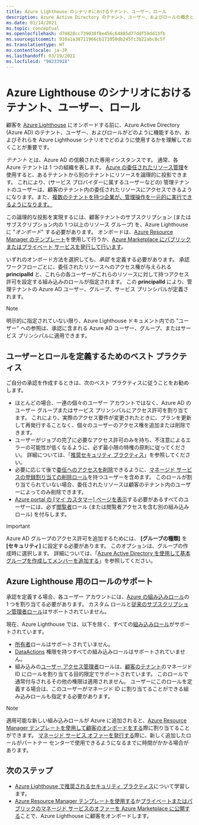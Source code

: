 ```yaml
---
title: Azure Lighthouse のシナリオにおけるテナント、ユーザー、ロール
description: Azure Active Directory のテナント、ユーザー、およびロールの概念と、それらを Azure Lighthouse のシナリオで使用する方法について説明します。
ms.date: 01/14/2021
ms.topic: conceptual
ms.openlocfilehash: d78828cc739030f8e456c64885d77ddf59dd13fb
ms.sourcegitcommit: 910a1a38711966cb171050db245fc3b22abc8c5f
ms.translationtype: HT
ms.contentlocale: ja-JP
ms.lasthandoff: 03/19/2021
ms.locfileid: "98233918"
---
```

# <a name="tenants-users-and-roles-in-azure-lighthouse-scenarios"></a>Azure Lighthouse のシナリオにおけるテナント、ユーザー、ロール

顧客を [Azure Lighthouse](../overview.md) にオンボードする前に、Azure Active Directory (Azure AD) のテナント、ユーザー、およびロールがどのように機能するか、およびそれらを Azure Lighthouse シナリオでどのように使用するかを理解しておくことが重要です。

*テナント* とは、Azure AD の信頼された専用インスタンスです。 通常、各 Azure テナントは 1 つの組織を表します。 [Azure の委任されたリソース管理](azure-delegated-resource-management.md)を使用すると、あるテナントから別のテナントにリソースを論理的に投影できます。 これにより、(サービス プロバイダーに属するユーザーなどの) 管理テナントのユーザーは、顧客のテナント内の委任されたリソースにアクセスできるようになります。また、[複数のテナントを持つ企業が、管理操作を一元的に実行できるようになります。](enterprise.md)

この論理的な投影を実現するには、顧客テナントのサブスクリプション (またはサブスクリプション内の 1 つ以上のリソース グループ) を、Azure Lighthouse に "*オンボード*" する必要があります。 オンボードは、[Azure Resource Manager のテンプレート](../how-to/onboard-customer.md)を使用して行うか、[Azure Marketplace にパブリックまたはプライベート サービスを発行して行います](../how-to/publish-managed-services-offers.md)。

いずれのオンボード方法を選択しても、*承認* を定義する必要があります。 承認ワークフローごとに、委任されたリソースへのアクセス権が与えられる **principalId** と、これらの各ユーザーがこれらのリソースに対して持つアクセス許可を設定する組み込みのロールが指定されます。 この **principalId** により、管理テナントの Azure AD ユーザー、グループ、サービス プリンシパルが定義されます。

> [!NOTE]
> 明示的に指定されていない限り、Azure Lighthouse ドキュメント内での "ユーザー" への参照は、承認に含まれる Azure AD ユーザー、グループ、またはサービス プリンシパルに適用できます。

## <a name="best-practices-for-defining-users-and-roles"></a>ユーザーとロールを定義するためのベスト プラクティス

ご自分の承認を作成するときは、次のベスト プラクティスに従うことをお勧めします。

- ほとんどの場合、一連の個々のユーザー アカウントではなく、Azure AD のユーザー グループまたはサービス プリンシパルにアクセス許可を割り当てます。 これにより、実際のアクセス要件が変更されたときに、プランを更新して再発行することなく、個々のユーザーのアクセス権を追加または削除できます。
- ユーザーがジョブの完了に必要なアクセス許可のみを持ち、不注意によるエラーの可能性が低くなるように、必ず最小限の特権の原則に従ってください。 詳細については、「[推奨セキュリティ プラクティス](../concepts/recommended-security-practices.md)」を参照してください。
- 必要に応じて後で[委任へのアクセスを削除](../how-to/remove-delegation.md)できるように、[マネージド サービスの登録割り当ての削除ロール](../../role-based-access-control/built-in-roles.md#managed-services-registration-assignment-delete-role)を持つユーザーを含めます。 このロールが割り当てられていない場合、委任されたリソースは顧客のテナント内のユーザーによってのみ削除できます。
- [Azure portal の [マイ カスタマー] ページを表示](../how-to/view-manage-customers.md)する必要があるすべてのユーザーには、必ず[閲覧者](../../role-based-access-control/built-in-roles.md#reader)ロール (または閲覧者アクセスを含む別の組み込みロール) を付与します。

> [!IMPORTANT]
> Azure AD グループのアクセス許可を追加するためには、 **[グループの種類]** を **[セキュリティ]** に設定する必要があります。 このオプションは、グループの作成時に選択します。 詳細については、「[Azure Active Directory を使用して基本グループを作成してメンバーを追加する](../../active-directory/fundamentals/active-directory-groups-create-azure-portal.md)」を参照してください。

## <a name="role-support-for-azure-lighthouse"></a>Azure Lighthouse 用のロールのサポート

承認を定義する場合、各ユーザー アカウントには、[Azure の組み込みロール](../../role-based-access-control/built-in-roles.md)の 1 つを割り当てる必要があります。 カスタム ロールと[従来のサブスクリプション管理者ロール](../../role-based-access-control/classic-administrators.md)はサポートされていません。

現在、Azure Lighthouse では、以下を除く、すべての[組み込みロール](../../role-based-access-control/built-in-roles.md)がサポートされています。

- [所有者](../../role-based-access-control/built-in-roles.md#owner)ロールはサポートされていません。
- [DataActions](../../role-based-access-control/role-definitions.md#dataactions) 権限を持つすべての組み込みロールはサポートされていません。
- 組み込みの[ユーザー アクセス管理者](../../role-based-access-control/built-in-roles.md#user-access-administrator)ロールは、[顧客のテナント](../how-to/deploy-policy-remediation.md#create-a-user-who-can-assign-roles-to-a-managed-identity-in-the-customer-tenant)のマネージド ID にロールを割り当てる目的限定でサポートされています。 このロールで通常付与されるその他の権限は適用されません。 ユーザーにこのロールを定義する場合は、このユーザーがマネージド ID に割り当てることができる組み込みロールも指定する必要があります。

> [!NOTE]
> 適用可能な新しい組み込みロールが Azure に追加されると、[Azure Resource Manager テンプレートを使用して顧客のオンボードをする](../how-to/onboard-customer.md)際に割り当てることができます。 [マネージド サービス オファーを発行する](../how-to/publish-managed-services-offers.md)際に、新しく追加したロールがパートナー センターで使用できるようになるまでに時間がかかる場合があります。

## <a name="next-steps"></a>次のステップ

- [Azure Lighthouse で推奨されるセキュリティ プラクティス](recommended-security-practices.md)について学習します。
- [Azure Resource Manager テンプレートを使用する](../how-to/onboard-customer.md)か[プライベートまたはパブリックのマネージド サービスのオファーを Azure Marketplace に公開する](../how-to/publish-managed-services-offers.md)ことで、Azure Lighthouse に顧客をオンボードします。

